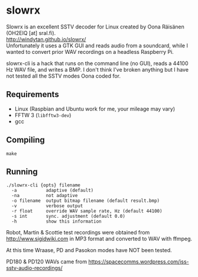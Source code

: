 slowrx
======
Slowrx is an excellent SSTV decoder for Linux created by Oona Räisänen (OH2EIQ [at] sral.fi).<br>
http://windytan.github.io/slowrx/<br>
Unfortunately it uses a GTK GUI and reads audio from a soundcard, while I wanted to convert prior WAV recordings on a headless Raspberry Pi.<br>

slowrx-cli is a hack that runs on the command line (no GUI), reads a 44100 Hz WAV file, and writes a BMP. I don't think I've broken anything but I have not tested all the SSTV modes Oona coded for. 

Requirements
------------
* Linux (Raspbian and Ubuntu work for me, your mileage may vary)
* FFTW 3 (`libfftw3-dev`)
* gcc

Compiling
---------
`make`

Running
-------
`./slowrx-cli {opts} filename`<br>
`  -a           adaptive (default)`<br>
`  -na          not adaptive`<br>
`  -o filename  output bitmap filename (default result.bmp)`<br>
`  -v           verbose output`<br>
`  -r float     override WAV sample rate, Hz (default 44100)`<br>
`  -s int       sync. adjustment (default 0.0)`<br>
`  -h           show this information`<br>

Robot, Martin & Scottie test recordings were obtained from http://www.sigidwiki.com in MP3 format and converted to WAV with ffmpeg.

At this time Wraase, PD and Pasokon modes have NOT been tested.

PD180 & PD120 WAVs came from https://spacecomms.wordpress.com/iss-sstv-audio-recordings/